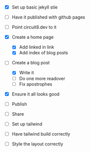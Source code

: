 - [x] Set up basic jekyll stie
- [ ] Have it published with github pages
- [ ] Point circuit8.dev to it
- [x] Create a home page
  - [x] Add linked in link
  - [x] Add index of blog posts
- [ ] Create a blog post
  - [x] Write it
  - [ ] Do one more readover
  - [ ] Fix apostrophes
- [x] Ensure it all looks good
- [ ] Publish
- [ ] Share


- [ ] Set up tailwind
- [ ] Have tailwind build correctly
- [ ] Style the layout correctly